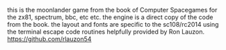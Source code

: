 this is the moonlander game from the book of Computer Spacegames for the zx81, spectrum, bbc, etc etc.
the engine is a direct copy of the code from the book.
the layout and fonts are specific to the sc108/rc2014 using the terminal escape code routines helpfully
provided by Ron Lauzon. https://github.com/rlauzon54
